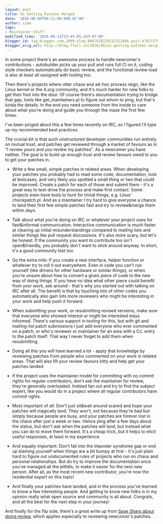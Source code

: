 ```yaml
---
layout: post
title: On Getting Patches Merged
date: '2016-06-04T04:11:00.000-07:00'
author: sima
tags:
- Maintainer-Stuff
modified_time: '2016-06-12T13:45:05.243-07:00'
blogger_id: tag:blogger.com,1999:blog-8047628228132312466.post-4783717525266737585
blogger_orig_url: http://blog.ffwll.ch/2016/06/on-getting-patches-merged.html
---
```


In some project there's an awesome process to handle newcomer's contributions -
autobuilder picks up your pull and runs full CI on it, coding style checkers
automatically do basic review, and the functional review load is also at least
all assigned with tooling too.

Then there's projects where utter chaos and ad-hoc process reign, like the Linux
kernel or the X.org community, and it's much harder for new folks to get their
foot into the door. Of course there's documentation trying to bridge that gap,
tools like get_maintainers.pl to figure out whom to ping, but that's kinda the
details. In the end you need someone from the inside to care about what you're
doing and guide you through the maze the first few times.

I've been pinged about this a few times recently on IRC, so I figured I'll type
up my recommended best practices.

<!--more-->

The crucial bit is that such unstructured developer communities run entirely on
mutual trust, and patches get reviewed through a market of favours as in "I
review yours and you review my patches". As a newcomer you have neither. The
goal is to build up enough trust and review favours owed to you to get your
patches in.

- Write a few small, simple patches in related areas. When developing your
  patches you probably had to read some code, documentation, look at testcases,
  and very likely you spotted a small thing or two that could be improved.
  Create a patch for each of those and submit them - it's a great way to
  test-drive the process and make first contact. Some projects even have tools
  to hunt for trivial things, e.g. Linux' checkpatch.pl. And as a maintainer I
  try hard to give everyone a chance to land their first few simple patches fast
  and try to review&amp;merge them within days.

- Talk about what you're doing on IRC or whatever your project uses for
  fast&amp;informal communication. Interactive communication is much faster at
  clearing up initial misunderstandings compared to mailing lists and similar
  things like pull request discussions. It's also more scary, but let's be
  honest: If the community you want to contribute too isn't open&amp;friendly,
  you probably don't want to stick around anyway. In short, it's a good
  community test too.

- Go the extra mile: If you create a new interface, helper function or whatever
  try to roll it out everywhere. Even in code you can't run yourself (like
  drivers for other hardware or similar things), or when you're unsure about how
  to convert a given piece of code to the new way of doing things. If you have
  no idea what other piece could benefit from your work, ask around - that's why
  you started out with talking on IRC after all. The benefit is that by touching
  lots of other codes you automatically also gain lots more reviewers who might
  be interesting in your work and help push it forward.

- When submitting your work, or resubmitting revised versions, make sure that
  everyone who showed interest or might be interested stays informed. There's
  various support in tooling for this, but with git and mailing-list patch
  submissions I just add everyone who ever commented on a patch, or who's
  reviewer or maintainer for an area with a Cc: entry to the patch itself. That
  way I never forget to add them when resubmitting.

- Doing all this you will have learned a lot - apply that knowledge by reviewing
  patches from people who commented on your work in related areas. That will
  also fill your review favours kitty and help get your patches landed.

- If the project uses the maintainer model for committing with no  commit rights
  for regular contributors, don't ask the maintainer for  review, they're
  generally overloaded. Instead fan out and try to find  the subject expert,
  like you would do in a project where all regular  contributors have commit
  rights.

- Most important of all: Don't just sit&amp;wait around scared and hope your
  patches will magically land. They won't, not because they're bad but simply
  because people are busy, and your patches are forever lost in the chaos after
  just a week or two. Hence ping after a few days about the status, but don't
  ask when the patches will land, but instead what you can do to move them
  forward. It's a cheap trick, but it helps to elicit useful responses, at least
  in my experience.

- And equally important: Don't fall into the imposter syndrome gap or end up
  blaming yourself when things are a bit bumpy at first - it's just plain hard
  to figure out undocumented rules of projects who run on chaos and personal
  relationships. But do try to improve the documentation once you've managed all
  the pitfalls, to make it easier for the next new person. After all, as the
  most recent new contributor, you're now the residential expert on this topic!

- And finally your patches have landed, and in the process you've learned to
  know a few interesting people. And getting to know new folks is in my opinion
  really what open source and community is all about. Congrats, and all the best
  for the next step in your journey!

And finally for the flip side, there's a great write up from <a
href="http://sage.thesharps.us/2014/09/01/the-gentle-art-of-patch-review/">Sage
Sharp about doing review</a>, which applies especially to reviewing newcomer's
patches.
